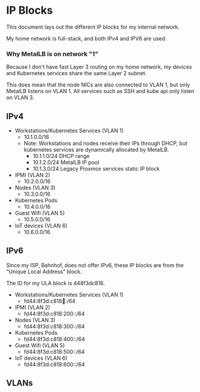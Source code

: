 # IP Blocks
This document lays out the different IP blocks for my internal network.

My home network is full-stack, and both IPv4 and IPV6 are used.

### Why MetalLB is on network "1"
Because I don't have fast Layer 3 routing on my home network, 
my devices and Kubernetes services share the same Layer 2 subnet.

This does mean that the node NICs are also connected to VLAN 1, but only MetalLB listens on VLAN 1.
All services such as SSH and kube api only listen on VLAN 3.

## IPv4

* Workstations/Kubernetes Services (VLAN 1)
  * 10.1.0.0/16
  * Note: Workstations and nodes receive their IPs through DHCP, 
    but kubernetes services are dynamically allocated by MetalLB.
    * 10.1.1.0/24 DHCP range
    * 10.1.2.0/24 MetalLB IP pool
    * 10.1.3.0/24 Legacy Proxmox services static IP block
* IPMI (VLAN 2)
  * 10.2.0.0/16
* Nodes (VLAN 3)
  * 10.3.0.0/16
* Kubernetes Pods
  * 10.4.0.0/16
* Guest Wifi (VLAN 5)
  * 10.5.0.0/16
* IoT devices (VLAN 6)
  * 10.6.0.0/16

## IPv6

Since my ISP, Bahnhof, does not offer IPv6, these IP blocks are from the "Unique Local Address" block.

The ID for my ULA block is 448f3dc818.

* Workstations/Kubernetes Services (VLAN 1)
  * fd44:8f3d:c818:100::/64
* IPMI (VLAN 2)
  * fd44:8f3d:c818:200::/64
* Nodes (VLAN 3)
  * fd44:8f3d:c818:300::/64
* Kubernetes Pods
  * fd44:8f3d:c818:400::/64
* Guest Wifi (VLAN 5)
  * fd44:8f3d:c818:500::/64
* IoT devices (VLAN 6)
  * fd44:8f3d:c818:600::/64


## VLANs